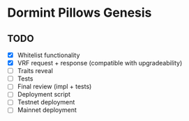 # Dormint Pillows Genesis

## TODO
- [x] Whitelist functionality
- [x] VRF request + response (compatible with upgradeability)
- [ ] Traits reveal
- [ ] Tests
- [ ] Final review (impl + tests)
- [ ] Deployment script
- [ ] Testnet deployment
- [ ] Mainnet deployment
